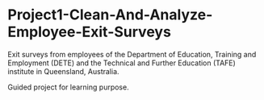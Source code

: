 # Project1-Clean-And-Analyze-Employee-Exit-Surveys
Exit surveys from employees of the Department of Education, Training and Employment (DETE) and the Technical and Further Education (TAFE) institute in Queensland, Australia. 

Guided project for learning purpose.
